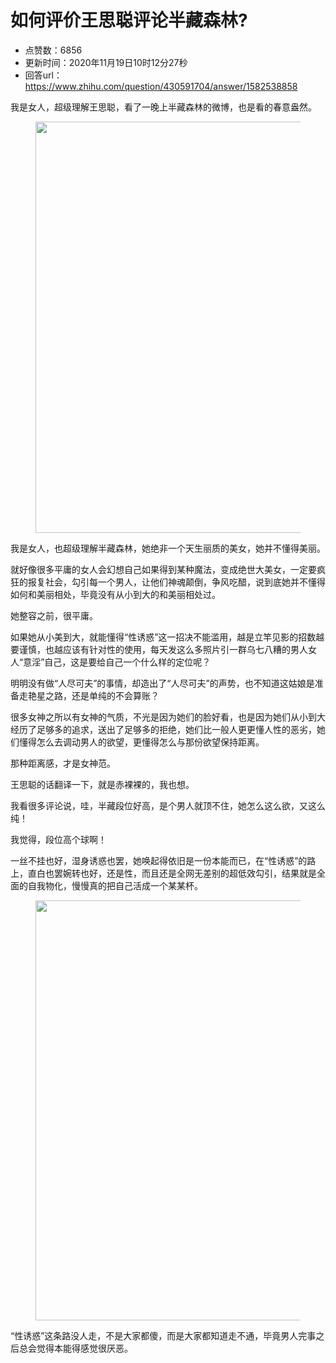 # 如何评价王思聪评论半藏森林?
- 点赞数：6856
- 更新时间：2020年11月19日10时12分27秒
- 回答url：https://www.zhihu.com/question/430591704/answer/1582538858
<body>
 <p data-pid="n15TOy2b">我是女人，超级理解王思聪，看了一晚上半藏森林的微博，也是看的春意盎然。</p>
 <figure data-size="normal">
  <img src="https://pic1.zhimg.com/50/v2-e846c91f27167cc8f514467425ff3341_720w.jpg?source=1940ef5c" data-caption="" data-size="normal" data-rawwidth="658" data-rawheight="697" data-original-token="v2-58294258df988f37930ed8ac37fa3e93" data-default-watermark-src="https://pic1.zhimg.com/50/v2-7f03a2737b7415dde232791d4016f747_720w.jpg?source=1940ef5c" class="origin_image zh-lightbox-thumb" width="658" data-original="https://picx.zhimg.com/v2-e846c91f27167cc8f514467425ff3341_r.jpg?source=1940ef5c">
 </figure>
 <p data-pid="WO7IiMF-">我是女人，也超级理解半藏森林，她绝非一个天生丽质的美女，她并不懂得美丽。</p>
 <p data-pid="Qkl-AA3f">就好像很多平庸的女人会幻想自己如果得到某种魔法，变成绝世大美女，一定要疯狂的报复社会，勾引每一个男人，让他们神魂颠倒，争风吃醋，说到底她并不懂得如何和美丽相处，毕竟没有从小到大的和美丽相处过。</p>
 <p data-pid="GdEvL2i_">她整容之前，很平庸。</p>
 <p data-pid="AujezQu_">如果她从小美到大，就能懂得“性诱惑”这一招决不能滥用，越是立竿见影的招数越要谨慎，也越应该有针对性的使用，每天发这么多照片引一群乌七八糟的男人女人“意淫”自己，这是要给自己一个什么样的定位呢？</p>
 <p data-pid="WhC_XqrP">明明没有做“人尽可夫”的事情，却造出了“人尽可夫”的声势，也不知道这姑娘是准备走艳星之路，还是单纯的不会算账？</p>
 <p data-pid="7QyhLXUt">很多女神之所以有女神的气质，不光是因为她们的脸好看，也是因为她们从小到大经历了足够多的追求，送出了足够多的拒绝，她们比一般人更更懂人性的恶劣，她们懂得怎么去调动男人的欲望，更懂得怎么与那份欲望保持距离。</p>
 <p data-pid="RfdxHTNU">那种距离感，才是女神范。</p>
 <p data-pid="c6EhxX2k">王思聪的话翻译一下，就是赤裸裸的，我也想。</p>
 <p data-pid="dlSmLr7O">我看很多评论说，哇，半藏段位好高，是个男人就顶不住，她怎么这么欲，又这么纯！</p>
 <p data-pid="V6oLGxQ7">我觉得，段位高个球啊！</p>
 <p data-pid="06wVtm_C">一丝不挂也好，湿身诱惑也罢，她唤起得依旧是一份本能而已，在“性诱惑”的路上，直白也罢婉转也好，还是性，而且还是全网无差别的超低效勾引，结果就是全面的自我物化，慢慢真的把自己活成一个某某杯。</p>
 <figure data-size="normal">
  <img src="https://picx.zhimg.com/50/v2-7f1876c99f9f2bdd49ff202ab9077deb_720w.jpg?source=1940ef5c" data-caption="" data-size="normal" data-rawwidth="672" data-rawheight="684" data-original-token="v2-48c0159547e16f0e1a785c2defbadbd2" data-default-watermark-src="https://picx.zhimg.com/50/v2-88f1ee94de1fabd8921a1fec44674e32_720w.jpg?source=1940ef5c" class="origin_image zh-lightbox-thumb" width="672" data-original="https://picx.zhimg.com/v2-7f1876c99f9f2bdd49ff202ab9077deb_r.jpg?source=1940ef5c">
 </figure>
 <p data-pid="F0uXy6oA">“性诱惑”这条路没人走，不是大家都傻，而是大家都知道走不通，毕竟男人完事之后总会觉得本能得感觉很厌恶。</p>
</body>